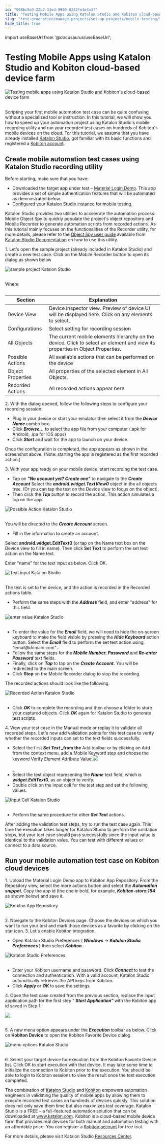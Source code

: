 ```yaml
---
id: "968bc9a0-22b2-11ed-9930-0242fe3e4a3f"
title: "Testing Mobile Apps using Katalon Studio and Kobiton cloud-based device farm"
slug: "test-generation/manage-projects/set-up-projects/mobile-testing/testing-mobile-apps-using-katalon-studio-and-kobiton-cloud-based-device-farm"
hide_title: true
---
```

import useBaseUrl from '@docusaurus/useBaseUrl';


# <a id="id" class="anchor_top_offset"/><a id="ariaid-title1" class="anchor_top_offset"/>Testing Mobile Apps using <span xmlns="http://www.w3.org/1999/xhtml" className="ph">Katalon Studio</span>  and Kobiton cloud-based device farm

<p xmlns="http://www.w3.org/1999/xhtml" className="p">   <img className="image" src={useBaseUrl("https://github.com/katalon-studio/docs-images/raw/master/katalon-studio/tutorials/testing_mobile_apps_using_katalon_studio_kobiton/QS_high-08-1024x509.png")} alt="Testing mobile apps using Katalon Studio and Kobiton's cloud-based device farm" /><br /><br /> </p> 
<p xmlns="http://www.w3.org/1999/xhtml" className="p">Scripting your first mobile automation test case can be quite   confusing without a specialized tool or instruction. In this   tutorial, we will show you how to speed up your automation project   using Katalon Studio's mobile recording utility and run your   recorded test cases on hundreds of Kobiton's mobile devices on the   cloud. For this tutorial, we assume that you have already installed   <a className="xref j-external-link" href="https://www.katalon.com/" target="_blank">Katalon Studio</a>, got familiar   with its basic functions and registered a <a className="xref j-external-link" href="https://kobiton.com/" target="_blank">Kobiton account</a>.</p> 

## <a id="id_1" class="anchor_top_offset"/>Create mobile automation test cases using Katalon Studio recording utility

<p xmlns="http://www.w3.org/1999/xhtml" className="p">Before starting, make sure that you have:</p> 
<ul xmlns="http://www.w3.org/1999/xhtml" className="ul"><li className="li">Downloaded the target app under test – <a className="xref j-external-link" href="https://github.com/katalon-studio/Material-Login-App-Test/blob/master/App%20Files/MaterialLoginExample.apk" target="_blank">Material Login Demo</a>. This app provides a set of simple authentication features that will be automated as demonstrated below.</li><li className="li"> <a className="xref j-external-link" href="http:///display/KD/Kobiton+Integration" target="_blank">Configured your Katalon Studio instance for mobile testing.</a>   </li></ul> 
<p xmlns="http://www.w3.org/1999/xhtml" className="p">Katalon Studio provides two utilities to accelerate the automation process: Mobile Object Spy to quickly populate the project's object repository and Mobile Recorder to generate automation scripts from recorded actions. As this tutorial mainly focuses on the functionalities of the Recorder utility, for more details, please refer to the <a className="xref j-external-link" href="http:///display/KD/Spy+Object/" target="_blank">Object Spy user guide</a> available from <a className="xref j-external-link" href="http:///display/KD/Spy+Object/" target="_blank">Katalon Studio Documentation</a> on how to use this utility.</p> 
<p xmlns="http://www.w3.org/1999/xhtml" className="p">1. Let's open the sample project (already included in Katalon Studio) and create a new test case. Click on the Mobile Recorder button to open its dialog as shown below</p> 
<p xmlns="http://www.w3.org/1999/xhtml" className="p"> <img className="image" src={useBaseUrl("https://github.com/katalon-studio/docs-images/raw/master/katalon-studio/tutorials/testing_mobile_apps_using_katalon_studio_kobiton/1.png")} alt="sample project Katalon Studio" /><br /><br /> </p> 
<p xmlns="http://www.w3.org/1999/xhtml" className="p">Where</p> 
<table xmlns="http://www.w3.org/1999/xhtml" className="table"><caption /><thead className="thead"><tr className><th className="entry anchor_top_offset" id="id_1__entry__1">Section</th><th className="entry anchor_top_offset" id="id_1__entry__2">Explanation</th></tr></thead><tbody className="tbody"><tr className><td className="entry" headers="id_1__entry__1 id_1__entry__2 ">Device View</td><td className="entry" headers="id_1__entry__1 id_1__entry__2 ">Device inspector view. Preview of device UI will be displayed here. Click on any elements to select.</td></tr><tr className><td className="entry" headers="id_1__entry__1 id_1__entry__2 ">Configurations</td><td className="entry" headers="id_1__entry__1 id_1__entry__2 ">Select setting for recording session</td></tr><tr className><td className="entry" headers="id_1__entry__1 id_1__entry__2 ">All Objects</td><td className="entry" headers="id_1__entry__1 id_1__entry__2 ">The current mobile elements hierarchy on the device. Click to select an element and view its properties in Object Properties.</td></tr><tr className><td className="entry" headers="id_1__entry__1 id_1__entry__2 ">Possible Actions</td><td className="entry" headers="id_1__entry__1 id_1__entry__2 ">All available actions that can be performed on the device</td></tr><tr className><td className="entry" headers="id_1__entry__1 id_1__entry__2 ">Object Properties</td><td className="entry" headers="id_1__entry__1 id_1__entry__2 ">All properties of the selected element in All Objects.</td></tr><tr className><td className="entry" headers="id_1__entry__1 id_1__entry__2 ">Recorded Actions</td><td className="entry" headers="id_1__entry__1 id_1__entry__2 ">All recorded actions appear here</td></tr></tbody></table> 
<p xmlns="http://www.w3.org/1999/xhtml" className="p">2. With the dialog opened, follow the following steps to configure your recording session:</p> 
<ul xmlns="http://www.w3.org/1999/xhtml" className="ul"><li className="li">Plug in your device or start your emulator then select it from the <strong className="ph b"> <em className="ph i">Device Name</em></strong> combo box.</li><li className="li">Click <strong className="ph b"> <em className="ph i">Browse…</em></strong> to select the app file from your computer (.apk for Android, .ipa for iOS apps)</li><li className="li">Click <strong className="ph b"> <em className="ph i">Start</em></strong> and wait for the app to launch on your device.</li></ul> 
<p xmlns="http://www.w3.org/1999/xhtml" className="p">Once the configuration is completed, the app appears as shown in the screenshot above. (Note: starting the app is registered as the first recorded action.)</p> 
<p xmlns="http://www.w3.org/1999/xhtml" className="p">3. With your app ready on your mobile device, start recording the test case.</p> 
<ul xmlns="http://www.w3.org/1999/xhtml" className="ul"><li className="li">Tap on <strong className="ph b"> <em className="ph i">"No account yet? Create one"</em></strong> to navigate to the <strong className="ph b"> <em className="ph i">Create Account</em></strong> Select the <strong className="ph b"> <em className="ph i">android.widget.TextView0</em></strong> object in the all objects tree. (Or you can tap the text on the Device view to focus on the object).</li><li className="li">Then click the <strong className="ph b"> <em className="ph i">Tap</em></strong> button to record the action. This action simulates a tap on the app.</li></ul> 
<p xmlns="http://www.w3.org/1999/xhtml" className="p"> <img className="image" src={useBaseUrl("https://github.com/katalon-studio/docs-images/raw/master/katalon-studio/tutorials/testing_mobile_apps_using_katalon_studio_kobiton/2.png")} alt="Possible Action Katalon Studio" /><br /><br /> </p> 
<p xmlns="http://www.w3.org/1999/xhtml" className="p">You will be directed to the <strong className="ph b"> <em className="ph i">Create Account</em></strong> screen.</p> 
<ul xmlns="http://www.w3.org/1999/xhtml" className="ul"><li className="li">Fill in the information to create an account.</li></ul> 
<p xmlns="http://www.w3.org/1999/xhtml" className="p">Select <strong className="ph b">android.widget.EditText0</strong> (or tap on the Name text box on the Device view to fill in name). Then click <strong className="ph b">Set Text</strong> to perform the set text action on the Name text.</p> 
<p xmlns="http://www.w3.org/1999/xhtml" className="p">Enter "name" for the text input as below. Click OK.</p> 
<p xmlns="http://www.w3.org/1999/xhtml" className="p"> <img className="image" src={useBaseUrl("https://github.com/katalon-studio/docs-images/raw/master/katalon-studio/tutorials/testing_mobile_apps_using_katalon_studio_kobiton/3.png")} alt="Text input Katalon Studio" /><br /><br /> </p> 
<p xmlns="http://www.w3.org/1999/xhtml" className="p">The text is set to the device, and the action is recorded in the Recorded actions table.</p> 
<ul xmlns="http://www.w3.org/1999/xhtml" className="ul"><li className="li">Perform the same steps with the <strong className="ph b"> <em className="ph i">Address</em></strong> field, and enter "address" for this field<em className="ph i">.</em>   </li></ul> 
<p xmlns="http://www.w3.org/1999/xhtml" className="p"> <img className="image" src={useBaseUrl("https://github.com/katalon-studio/docs-images/raw/master/katalon-studio/tutorials/testing_mobile_apps_using_katalon_studio_kobiton/4.1-300x258.png")} alt="enter value Katalon Studio" /><br /><br /> </p> 
<ul xmlns="http://www.w3.org/1999/xhtml" className="ul"><li className="li">To enter the value for the <strong className="ph b"> <em className="ph i">Email</em></strong> field, we will need to hide the on-screen keyboard to make the field visible by pressing the <strong className="ph b"> <em className="ph i">Hide Keyboard</em></strong> action button. Select the <strong className="ph b"> <em className="ph i">Email</em></strong> field to perform the set text action using "email@domain.com"<strong className="ph b"> <em className="ph i">.</em></strong>   </li><li className="li">Follow the same steps for the <strong className="ph b"> <em className="ph i">Mobile Number</em></strong>, <strong className="ph b"> <em className="ph i">Password</em></strong> and <strong className="ph b"> <em className="ph i">Re-enter Password</em></strong> text fields.</li><li className="li">Finally, click on <strong className="ph b"> <em className="ph i">Tap</em></strong> to tap on the <strong className="ph b"> <em className="ph i">Create Account.</em></strong> You will be redirected to the main screen.</li><li className="li">Click <strong className="ph b">Stop</strong> on the Mobile Recorder dialog to stop the recording.</li></ul> 
<p xmlns="http://www.w3.org/1999/xhtml" className="p">The recorded actions should look like the following:</p> 
<p xmlns="http://www.w3.org/1999/xhtml" className="p"> <img className="image" src={useBaseUrl("https://github.com/katalon-studio/docs-images/raw/master/katalon-studio/tutorials/testing_mobile_apps_using_katalon_studio_kobiton/5.png")} alt="Recorded Action Katalon Studio" /><br /><br /> </p> 
<ul xmlns="http://www.w3.org/1999/xhtml" className="ul"><li className="li">Click <strong className="ph b"><em className="ph i">OK</em></strong> to complete the recording and then choose a folder to store your captured objects. Click <strong className="ph b"> <em className="ph i">OK</em></strong> again for Katalon Studio to generate test scripts.</li></ul> 
<p xmlns="http://www.w3.org/1999/xhtml" className="p">4. View your test case in the Manual mode or replay it to validate all recorded steps. Let's now add validation points for this test case to verify whether the recorded inputs can set to the text fields successfully.</p> 
<ul xmlns="http://www.w3.org/1999/xhtml" className="ul"><li className="li">Select the first <strong className="ph b"> <em className="ph i">Set Text _</em>from the</strong> Add toolbar or by clicking on Add from the context menu, add a Mobile Keyword step and choose the keyword Verify Element Attribute Value.<img className="image" src={useBaseUrl("https://github.com/katalon-studio/docs-images/raw/master/katalon-studio/tutorials/testing_mobile_apps_using_katalon_studio_kobiton/new-test-case.png")} /><br /><br />_</li><li className="li">Select the test object representing the <strong className="ph b"> <em className="ph i">Name</em></strong> text field, which is <strong className="ph b"> <em className="ph i">widget.EditText0</em></strong>, as an object to verify.</li><li className="li">Double click on the input cell for the test step and set the following values.</li></ul> 
<p xmlns="http://www.w3.org/1999/xhtml" className="p"> <img className="image" src={useBaseUrl("https://github.com/katalon-studio/docs-images/raw/master/katalon-studio/tutorials/testing_mobile_apps_using_katalon_studio_kobiton/6.png")} alt="Input Cell Katalon Studio" /><br /><br /> </p> 
<ul xmlns="http://www.w3.org/1999/xhtml" className="ul"><li className="li">Perform the same procedure for other <strong className="ph b"> <em className="ph i">Set Text</em></strong> actions.</li></ul> 
<p xmlns="http://www.w3.org/1999/xhtml" className="p">After adding the validation test steps, try to run the test case again. This time the execution takes longer for Katalon Studio to perform the validation steps, but your test case should pass successfully since the input value is identical to the validation value. You can test with different values or connect to a data source.</p> 

## <a id="id_2" class="anchor_top_offset"/>Run your mobile automation test case on Kobiton cloud         devices      

<p xmlns="http://www.w3.org/1999/xhtml" className="p">1. Upload the Material Login Demo app to Kobiton App Repository.   From the Repository view, select the more actions button and select   the <strong className="ph b">     <em className="ph i">Automation snippet.</em>   </strong> Copy the app id   (the one in bold, for example,<strong className="ph b">     <em className="ph i">Kobiton-store:184</em>   </strong> as shown below) and   save it.</p> 
<p xmlns="http://www.w3.org/1999/xhtml" className="p">   <img className="image" src={useBaseUrl("https://github.com/katalon-studio/docs-images/raw/master/katalon-studio/tutorials/testing_mobile_apps_using_katalon_studio_kobiton/7-300x196.png")} alt="Kobiton App Repository" /><br /><br /></p> 
<p xmlns="http://www.w3.org/1999/xhtml" className="p">2. Navigate to the Kobiton Devices   page. Choose the devices on which you want to run your test and   mark those devices as a favorite by clicking on the star icon. 3.   Let's enable Kobiton integration.</p> 
<ul xmlns="http://www.w3.org/1999/xhtml" className="ul"><li className="li">Open Katalon Studio Preferences     (<strong className="ph b">       <em className="ph i">Windows</em>     </strong> -&gt; <strong className="ph b">       <em className="ph i">Katalon Studio         Preferences</em>     </strong>) then select     <strong className="ph b">       <em className="ph i">Kobiton</em>     </strong>.</li></ul> 
<p xmlns="http://www.w3.org/1999/xhtml" className="p">   <img className="image" src={useBaseUrl("https://github.com/katalon-studio/docs-images/raw/master/katalon-studio/tutorials/testing_mobile_apps_using_katalon_studio_kobiton/8.png")} alt="Katalon Studio Preferences" /><br /><br /> </p> 
<ul xmlns="http://www.w3.org/1999/xhtml" className="ul"><li className="li">Enter your Kobiton username and password. Click     <strong className="ph b">       <em className="ph i">Connect</em>     </strong> to test the connection and     authentication. With a valid account, Katalon Studio automatically     retrieves the API keys from Kobiton.</li><li className="li">Click <strong className="ph b">       <em className="ph i">Apply</em>     </strong> or     <strong className="ph b">       <em className="ph i">OK</em>     </strong> to save the settings.</li></ul> 
<p xmlns="http://www.w3.org/1999/xhtml" className="p">4. Open the test case created from the previous section, replace   the input application path for the first step "<strong className="ph b">     <em className="ph i">Start       Application"</em>   </strong> with the Kobiton app id saved in Step   1.</p> 
<p xmlns="http://www.w3.org/1999/xhtml" className="p">   <img className="image" src={useBaseUrl("https://github.com/katalon-studio/docs-images/raw/master/katalon-studio/tutorials/testing_mobile_apps_using_katalon_studio_kobiton/tests-explorer.png")} /><br /><br /> </p> 
<p xmlns="http://www.w3.org/1999/xhtml" className="p">5. A new menu option appears under   the <strong className="ph b">     <em className="ph i">Execution</em>   </strong> toolbar as below.   Click on <strong className="ph b">Kobiton Device</strong> to open the   Kobiton Favorite Device dialog.</p> 
<p xmlns="http://www.w3.org/1999/xhtml" className="p">   <img className="image" src={useBaseUrl("https://github.com/katalon-studio/docs-images/raw/master/katalon-studio/tutorials/testing_mobile_apps_using_katalon_studio_kobiton/9-200x300.png")} alt="menu options Katalon Studio" /><br /><br /> </p> 
<p xmlns="http://www.w3.org/1999/xhtml" className="p">6. Select your target device for execution from the Kobiton   Favorite Device list. Click OK to start execution with that device.   It may take some time to initialize the connection to Kobiton prior   to the execution. You should be able to login to Kobiton sessions   to view the result once the test execution completed.</p> 
<p xmlns="http://www.w3.org/1999/xhtml" className="p">The combination of <a className="xref j-external-link" href="https://www.katalon.com" target="_blank">Katalon     Studio</a> and <a className="xref j-external-link" href="https://kobiton.com" target="_blank">Kobiton</a> empowers   automation engineers in validating the quality of mobile apps by   allowing them to execute recorded test cases on hundreds of devices   quickly. This solution does not only save them time but also   maximizes test coverage. Katalon Studio is a FREE – a   full-featured automation solution that can be downloaded at <a className="xref j-external-link" href="https://www.katalon.com" target="_blank">www.katalon.com</a>. Kobiton is a   cloud-based mobile device farm that provides real devices for both   manual and automation testing with an affordable price. You can   register a <a className="xref j-external-link" href="https://kobiton.com" target="_blank">Kobiton account</a> for   free trial.</p> 
<p xmlns="http://www.w3.org/1999/xhtml" className="p">For more details, please visit Katalon Studio <a className="xref j-external-link" href="https://katalon.com/resources-center/blog" target="_blank">Resources     Center</a>.</p> 
